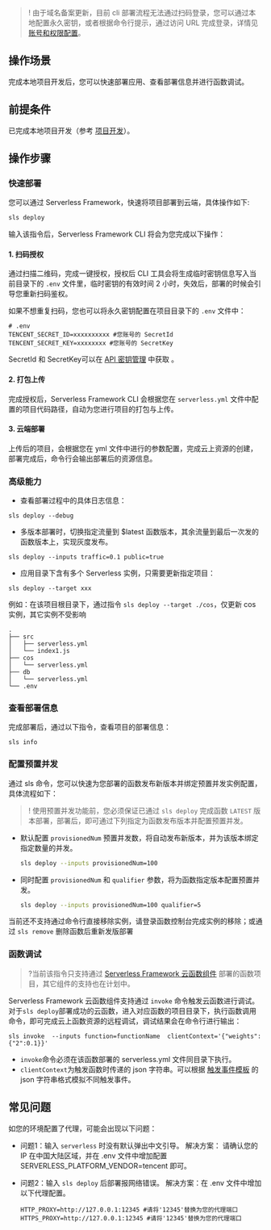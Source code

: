 >! 由于域名备案更新，目前 cli 部署流程无法通过扫码登录，您可以通过本地配置永久密钥，或者根据命令行提示，通过访问 URL 完成登录，详情见 [账号和权限配置](https://cloud.tencent.com/document/product/1154/43006#.E6.9C.AC.E5.9C.B0.E5.AF.86.E9.92.A5.E6.8E.88.E6.9D.83)。



## 操作场景
完成本地项目开发后，您可以快速部署应用、查看部署信息并进行函数调试。

## 前提条件
已完成本地项目开发（参考 [项目开发](https://cloud.tencent.com/document/product/1154/48269)）。

## 操作步骤
### 快速部署
您可以通过 Serverless Framework，快速将项目部署到云端，具体操作如下:
```sh
sls deploy
```
输入该指令后，Serverless Framework CLI 将会为您完成以下操作：

#### 1. 扫码授权
通过扫描二维码，完成一键授权，授权后 CLI 工具会将生成临时密钥信息写入当前目录下的 `.env` 文件里，临时密钥的有效时间 2 小时，失效后，部署的时候会引导您重新扫码鉴权。

如果不想重复扫码，您也可以将永久密钥配置在项目目录下的 `.env` 文件中：
```
# .env
TENCENT_SECRET_ID=xxxxxxxxxx #您账号的 SecretId
TENCENT_SECRET_KEY=xxxxxxxx #您账号的 SecretKey
```

SecretId 和 SecretKey可以在 [API 密钥管理](https://console.cloud.tencent.com/cam/capi) 中获取 。  

#### 2. 打包上传
完成授权后，Serverless Framework CLI 会根据您在 `serverless.yml` 文件中配置的项目代码路径，自动为您进行项目的打包与上传。

#### 3. 云端部署 
上传后的项目，会根据您在 yml 文件中进行的参数配置，完成云上资源的创建，部署完成后，命令行会输出部署后的资源信息。


### 高级能力
- 查看部署过程中的具体日志信息：
```
sls deploy --debug
```

- 多版本部署时，切换指定流量到 $latest 函数版本，其余流量到最后一次发的函数版本上，实现灰度发布。
```
sls deploy --inputs traffic=0.1 public=true
```

- 应用目录下含有多个 Serverless 实例，只需要更新指定项目：
```
sls deploy --target xxx
```
例如：在该项目根目录下，通过指令 `sls deploy --target ./cos`，仅更新 cos 实例，其它实例不受影响
```
.
├── src
│   ├── serverless.yml 
│   └── index1.js 
├── cos
│   └── serverless.yml 
├── db
│   └── serverless.yml 
└── .env 
```

### 查看部署信息

完成部署后，通过以下指令，查看项目的部署信息：
```
sls info
```

### 配置预置并发

通过 sls 命令，您可以快速为您部署的函数发布新版本并绑定预置并发实例配置，具体流程如下：

>! 使用预置并发功能前，您必须保证已通过 `sls deploy` 完成函数 `LATEST` 版本部署，部署后，即可通过下列指定为函数发布版本并配置预置并发。
>

- 默认配置 `provisionedNum` 预置并发数，将自动发布新版本，并为该版本绑定指定数量的并发。
  ```bash
  sls deploy --inputs provisionedNum=100
  ```
- 同时配置 `provisionedNum` 和 `qualifier` 参数，将为函数指定版本配置预置并发。
  ```bash
  sls deploy --inputs provisionedNum=100 qualifier=5
  ```
当前还不支持通过命令行直接移除实例，请登录函数控制台完成实例的移除；或通过 `sls remove` 删除函数后重新发版部署


### 函数调试
>?当前该指令只支持通过 [Serverless Framework 云函数组件](https://github.com/serverless-components/tencent-scf) 部署的函数项目，其它组件的支持也在计划中。

Serverless Framework 云函数组件支持通过 `invoke` 命令触发云函数进行调试。对于`sls deploy`部署成功的云函数，进入对应函数的项目目录下，执行函数调用命令，即可完成云上函数资源的远程调试，调试结果会在命令行进行输出：

```
sls invoke  --inputs function=functionName  clientContext='{"weights":{"2":0.1}}'
```

- `invoke`命令必须在该函数部署的 serverless.yml 文件同目录下执行。
- `clientContext`为触发函数时传递的 json 字符串。可以根据 [触发事件模板](https://cloud.tencent.com/document/product/583/14572) 的 json 字符串格式模拟不同触发事件。

## 常见问题
如您的环境配置了代理，可能会出现以下问题：

- 问题1：输入 `serverless` 时没有默认弹出中文引导。
  解决方案： 请确认您的 IP 在中国大陆区域，并在 .env 文件中增加配置 SERVERLESS_PLATFORM_VENDOR=tencent 即可。

- 问题2：输入 `sls deploy` 后部署报网络错误。
  解决方案：在 .env 文件中增加以下代理配置。
  ```
  HTTP_PROXY=http://127.0.0.1:12345 #请将'12345'替换为您的代理端口
  HTTPS_PROXY=http://127.0.0.1:12345 #请将'12345'替换为您的代理端口
  ```
